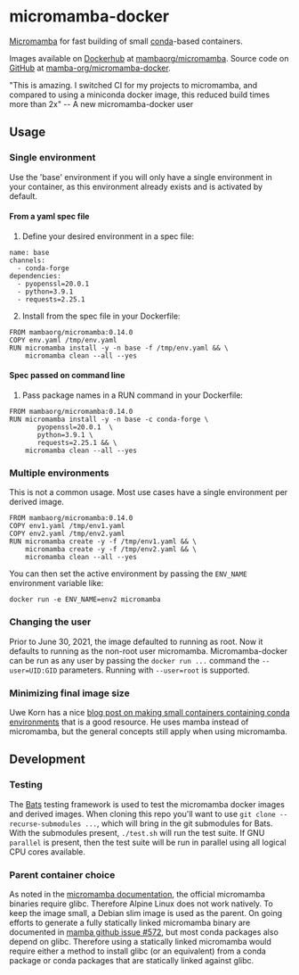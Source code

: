 # micromamba-docker
[Micromamba](https://github.com/mamba-org/mamba#micromamba) for fast building of small [conda](https://docs.conda.io/)-based containers. 

Images available on [Dockerhub](https://hub.docker.com/) at [mambaorg/micromamba](https://hub.docker.com/r/mambaorg/micromamba). Source code on [GitHub](https://github.com/) at [mamba-org/micromamba-docker](https://github.com/mamba-org/micromamba-docker/).

"This is amazing. I switched CI for my projects to micromamba, and compared to using a miniconda docker image, this reduced build times more than 2x" -- A new micromamba-docker user

## Usage

### Single environment

Use the 'base' environment if you will only have a single environment in your container, as this environment already exists and is activated by default.

#### From a yaml spec file

1. Define your desired environment in a spec file:

```
name: base
channels:
  - conda-forge
dependencies:
  - pyopenssl=20.0.1
  - python=3.9.1
  - requests=2.25.1
```

2. Install from the spec file in your Dockerfile:

```
FROM mambaorg/micromamba:0.14.0
COPY env.yaml /tmp/env.yaml
RUN micromamba install -y -n base -f /tmp/env.yaml && \
    micromamba clean --all --yes
```

#### Spec passed on command line

1. Pass package names in a RUN command in your Dockerfile:

```
FROM mambaorg/micromamba:0.14.0
RUN micromamba install -y -n base -c conda-forge \
       pyopenssl=20.0.1  \
       python=3.9.1 \
       requests=2.25.1 && \
    micromamba clean --all --yes
```

### Multiple environments

This is not a common usage. Most use cases have a single environment per derived image.

```
FROM mambaorg/micromamba:0.14.0
COPY env1.yaml /tmp/env1.yaml
COPY env2.yaml /tmp/env2.yaml
RUN micromamba create -y -f /tmp/env1.yaml && \
    micromamba create -y -f /tmp/env2.yaml && \
    micromamba clean --all --yes
```

You can then set the active environment by passing the `ENV_NAME` environment variable like:
```
docker run -e ENV_NAME=env2 micromamba
```

### Changing the user

Prior to June 30, 2021, the image defaulted to running as root. Now it defaults to running as the non-root user micromamba. Micromamba-docker can be run as any user by passing the `docker run ...` command the `--user=UID:GID` parameters. Running with `--user=root` is supported.

### Minimizing final image size

Uwe Korn has a nice [blog post on making small containers containing conda environments](https://uwekorn.com/2021/03/01/deploying-conda-environments-in-docker-how-to-do-it-right.html) that is a good resource. He uses mamba instead of micromamba, but the general concepts still apply when using micromamba.

## Development

### Testing

The [Bats](https://github.com/bats-core/bats-core) testing framework is used to test the micromamba docker
images and derived images. When cloning this repo you'll want to use `git clone --recurse-submodules ...`,
which will bring in the git submodules for Bats. With the submodules present, `./test.sh` will run the test
suite. If GNU `parallel` is present, then the test suite will be run in parallel using all logical CPU cores
available.

### Parent container choice

As noted in the [micromamba documentation](https://github.com/mamba-org/mamba/blob/master/docs/source/micromamba.md#Installation), the official micromamba binaries require glibc. Therefore Alpine Linux does not work natively. To keep the image small, a Debian slim image is used as the parent. On going efforts to generate a fully statically linked micromamba binary are documented in [mamba github issue #572](https://github.com/mamba-org/mamba/issues/572), but most conda packages also depend on glibc. Therefore using a statically linked micromamba would require either a method to install glibc (or an equivalent) from a conda package or conda packages that are statically linked against glibc.
